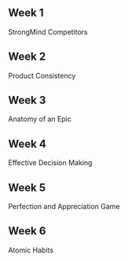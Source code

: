 ## Week 1
StrongMind Competitors 

## Week 2
Product Consistency 

## Week 3
Anatomy of an Epic 

## Week 4
Effective Decision Making 

## Week 5
Perfection and Appreciation Game 

## Week 6
Atomic Habits 
